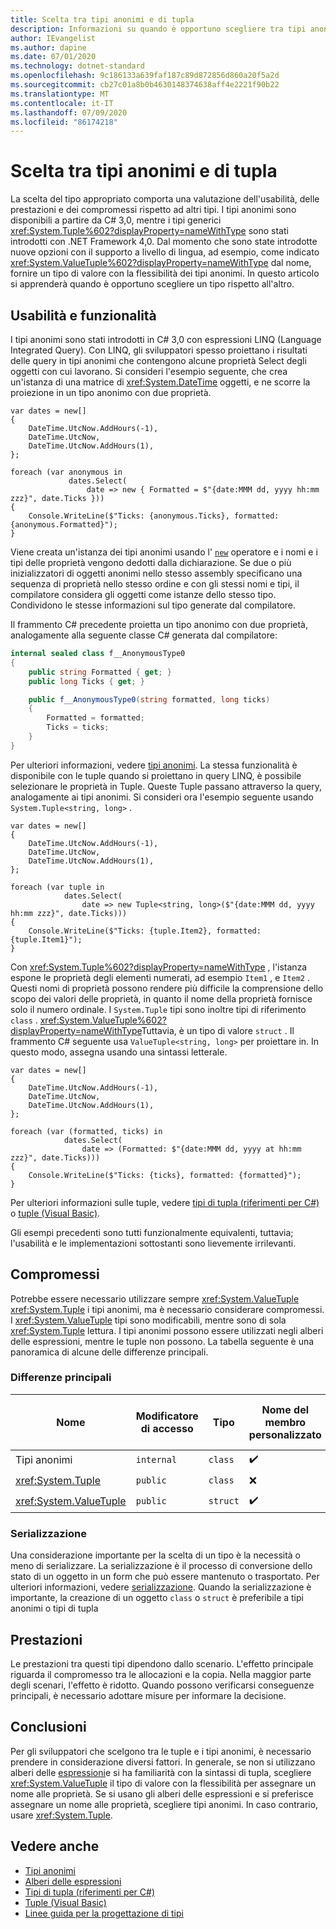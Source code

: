 ```yaml
---
title: Scelta tra tipi anonimi e di tupla
description: Informazioni su quando è opportuno scegliere tra tipi anonimi e tipo di tupla.
author: IEvangelist
ms.author: dapine
ms.date: 07/01/2020
ms.technology: dotnet-standard
ms.openlocfilehash: 9c186133a639faf187c89d872856d860a20f5a2d
ms.sourcegitcommit: cb27c01a8b0b4630148374638aff4e2221f90b22
ms.translationtype: MT
ms.contentlocale: it-IT
ms.lasthandoff: 07/09/2020
ms.locfileid: "86174218"
---
```

# <a name="choosing-between-anonymous-and-tuple-types"></a>Scelta tra tipi anonimi e di tupla

La scelta del tipo appropriato comporta una valutazione dell'usabilità, delle prestazioni e dei compromessi rispetto ad altri tipi. I tipi anonimi sono disponibili a partire da C# 3,0, mentre i tipi generici <xref:System.Tuple%602?displayProperty=nameWithType> sono stati introdotti con .NET Framework 4,0. Dal momento che sono state introdotte nuove opzioni con il supporto a livello di lingua, ad esempio, come indicato <xref:System.ValueTuple%602?displayProperty=nameWithType> dal nome, fornire un tipo di valore con la flessibilità dei tipi anonimi. In questo articolo si apprenderà quando è opportuno scegliere un tipo rispetto all'altro.

## <a name="usability-and-functionality"></a>Usabilità e funzionalità

I tipi anonimi sono stati introdotti in C# 3,0 con espressioni LINQ (Language Integrated Query). Con LINQ, gli sviluppatori spesso proiettano i risultati delle query in tipi anonimi che contengono alcune proprietà Select degli oggetti con cui lavorano. Si consideri l'esempio seguente, che crea un'istanza di una matrice di <xref:System.DateTime> oggetti, e ne scorre la proiezione in un tipo anonimo con due proprietà.

```csharp-interactive
var dates = new[]
{
    DateTime.UtcNow.AddHours(-1),
    DateTime.UtcNow,
    DateTime.UtcNow.AddHours(1),
};

foreach (var anonymous in
             dates.Select(
                 date => new { Formatted = $"{date:MMM dd, yyyy hh:mm zzz}", date.Ticks }))
{
    Console.WriteLine($"Ticks: {anonymous.Ticks}, formatted: {anonymous.Formatted}");
}
```

Viene creata un'istanza dei tipi anonimi usando l' [`new`](../../csharp/language-reference/operators/new-operator.md) operatore e i nomi e i tipi delle proprietà vengono dedotti dalla dichiarazione. Se due o più inizializzatori di oggetti anonimi nello stesso assembly specificano una sequenza di proprietà nello stesso ordine e con gli stessi nomi e tipi, il compilatore considera gli oggetti come istanze dello stesso tipo. Condividono le stesse informazioni sul tipo generate dal compilatore.

Il frammento C# precedente proietta un tipo anonimo con due proprietà, analogamente alla seguente classe C# generata dal compilatore:

```csharp
internal sealed class f__AnonymousType0
{
    public string Formatted { get; }
    public long Ticks { get; }

    public f__AnonymousType0(string formatted, long ticks)
    {
        Formatted = formatted;
        Ticks = ticks;
    }
}
```

Per ulteriori informazioni, vedere [tipi anonimi](../../csharp/programming-guide/classes-and-structs/anonymous-types.md). La stessa funzionalità è disponibile con le tuple quando si proiettano in query LINQ, è possibile selezionare le proprietà in Tuple. Queste Tuple passano attraverso la query, analogamente ai tipi anonimi. Si consideri ora l'esempio seguente usando `System.Tuple<string, long>` .

```csharp-interactive
var dates = new[]
{
    DateTime.UtcNow.AddHours(-1),
    DateTime.UtcNow,
    DateTime.UtcNow.AddHours(1),
};

foreach (var tuple in
            dates.Select(
                date => new Tuple<string, long>($"{date:MMM dd, yyyy hh:mm zzz}", date.Ticks)))
{
    Console.WriteLine($"Ticks: {tuple.Item2}, formatted: {tuple.Item1}");
}
```

Con <xref:System.Tuple%602?displayProperty=nameWithType> , l'istanza espone le proprietà degli elementi numerati, ad esempio `Item1` , e `Item2` . Questi nomi di proprietà possono rendere più difficile la comprensione dello scopo dei valori delle proprietà, in quanto il nome della proprietà fornisce solo il numero ordinale. I `System.Tuple` tipi sono inoltre tipi di riferimento `class` . <xref:System.ValueTuple%602?displayProperty=nameWithType>Tuttavia, è un tipo di valore `struct` . Il frammento C# seguente usa `ValueTuple<string, long>` per proiettare in. In questo modo, assegna usando una sintassi letterale.

```csharp-interactive
var dates = new[]
{
    DateTime.UtcNow.AddHours(-1),
    DateTime.UtcNow,
    DateTime.UtcNow.AddHours(1),
};

foreach (var (formatted, ticks) in
            dates.Select(
                date => (Formatted: $"{date:MMM dd, yyyy at hh:mm zzz}", date.Ticks)))
{
    Console.WriteLine($"Ticks: {ticks}, formatted: {formatted}");
}
```

Per ulteriori informazioni sulle tuple, vedere [tipi di tupla (riferimenti per C#)](../../csharp/language-reference/builtin-types/value-tuples.md) o [tuple (Visual Basic)](../../visual-basic/programming-guide/language-features/data-types/tuples.md).

Gli esempi precedenti sono tutti funzionalmente equivalenti, tuttavia; l'usabilità e le implementazioni sottostanti sono lievemente irrilevanti.

## <a name="tradeoffs"></a>Compromessi

Potrebbe essere necessario utilizzare sempre <xref:System.ValueTuple> <xref:System.Tuple> i tipi anonimi, ma è necessario considerare compromessi. I <xref:System.ValueTuple> tipi sono modificabili, mentre sono di sola <xref:System.Tuple> lettura. I tipi anonimi possono essere utilizzati negli alberi delle espressioni, mentre le tuple non possono. La tabella seguente è una panoramica di alcune delle differenze principali.

### <a name="key-differences"></a>Differenze principali

| Nome                     | Modificatore di accesso | Tipo     | Nome del membro personalizzato | Supporto per la decostruzione | Supporto dell'albero delle espressioni |
|--------------------------|-----------------|----------|----------------------|------------------------|-------------------------|
| Tipi anonimi          | `internal`      | `class`  | ✔️                   | ❌                     | ✔️                     |
| <xref:System.Tuple>      | `public`        | `class`  | ❌                   | ❌                     | ✔️                     |
| <xref:System.ValueTuple> | `public`        | `struct` | ✔️                   | ✔️                     | ❌                     |

### <a name="serialization"></a>Serializzazione

Una considerazione importante per la scelta di un tipo è la necessità o meno di serializzare. La serializzazione è il processo di conversione dello stato di un oggetto in un form che può essere mantenuto o trasportato. Per ulteriori informazioni, vedere [serializzazione](../../csharp/programming-guide/concepts/serialization/index.md). Quando la serializzazione è importante, la creazione di un oggetto `class` o `struct` è preferibile a tipi anonimi o tipi di tupla

## <a name="performance"></a>Prestazioni

Le prestazioni tra questi tipi dipendono dallo scenario. L'effetto principale riguarda il compromesso tra le allocazioni e la copia. Nella maggior parte degli scenari, l'effetto è ridotto. Quando possono verificarsi conseguenze principali, è necessario adottare misure per informare la decisione.

## <a name="conclusion"></a>Conclusioni

Per gli sviluppatori che scelgono tra le tuple e i tipi anonimi, è necessario prendere in considerazione diversi fattori. In generale, se non si utilizzano alberi delle [espressioni](../../csharp/expression-trees.md)e si ha familiarità con la sintassi di tupla, scegliere <xref:System.ValueTuple> il tipo di valore con la flessibilità per assegnare un nome alle proprietà. Se si usano gli alberi delle espressioni e si preferisce assegnare un nome alle proprietà, scegliere tipi anonimi. In caso contrario, usare <xref:System.Tuple>.

## <a name="see-also"></a>Vedere anche

- [Tipi anonimi](../../csharp/programming-guide/classes-and-structs/anonymous-types.md)
- [Alberi delle espressioni](../../csharp/expression-trees.md)
- [Tipi di tupla (riferimenti per C#)](../../csharp/language-reference/builtin-types/value-tuples.md)
- [Tuple (Visual Basic)](../../visual-basic/programming-guide/language-features/data-types/tuples.md)
- [Linee guida per la progettazione di tipi](../design-guidelines/type.md)

